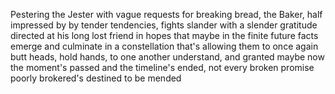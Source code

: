 Pestering the Jester with vague requests for breaking bread, the Baker, half impressed by by tender tendencies, fights slander with a slender gratitude directed at his long lost friend in hopes that maybe in the finite future facts emerge and culminate in a constellation that's allowing them to once again butt heads, hold hands, to one another understand, and granted maybe now the moment's passed and the timeline's ended, not every broken promise poorly brokered's destined to be mended
